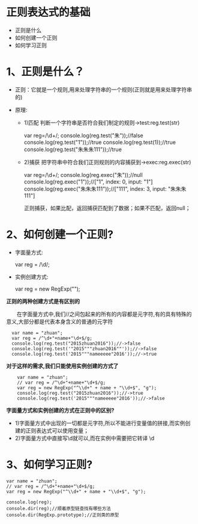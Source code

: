 # 正则表达式的基础

- 正则是什么
- 如何创建一个正则
- 如何学习正则

# 1、正则是什么？

- 正则：它就是一个规则,用来处理字符串的一个规则(正则就是用来处理字符串的)
- 原理:

	- 1)匹配  判断一个字符串是否符合我们制定的规则->test:reg.test(str)

		var reg=/\d+/;
		console.log(reg.test("朱"));//false
		console.log(reg.test("1"));//true
		console.log(reg.test(1));//true
		console.log(reg.test("朱朱朱111"));//true

	- 2)捕获  把字符串中符合我们正则规则的内容捕获到->exec:reg.exec(str)

		var reg=/\d+/;
		console.log(reg.exec("朱"));//null
		console.log(reg.exec("1"));//["1", index: 0, input: "1"]
		console.log(reg.exec("朱朱朱111"));//["111", index: 3, input: "朱朱朱111"]

		正则捕获，如果比配，返回捕获匹配到了数据；如果不匹配，返回null；

# 2、如何创建一个正则?

- 字面量方式:

	var reg = /\d/;

- 实例创建方式:

	var reg = new RegExp("");

**正则的两种创建方式是有区别的**


　　在字面量方式中,我们//之间包起来的所有的内容都是元字符,有的具有特殊的意义,大部分都是代表本身含义的普通的元字符

	  var name = "zhuan";
	  var reg = /^\d+"+name+"\d+$/g;
	  console.log(reg.test("2015zhuan2016"));//->false
	  console.log(reg.test('"2015"""zhuan2016""'));//->false
	  console.log(reg.test('2015"""nameeeee"2016'));//->true

**对于这样的需求,我们只能使用实例创建的方式了**

		var name = "zhuan";
		// var reg = /^\d+"+name+"\d+$/g;
		var reg = new RegExp("^\\d+" + name + "\\d+$", "g");
		console.log(reg.test("2015zhuan2016"));//->true
		console.log(reg.test('2015"""nameeeee"2016'));//->false

**字面量方式和实例创建的方式在正则中的区别?**

- 1)字面量方式中出现的一切都是元字符,所以不能进行变量值的拼接,而实例创建的正则表达式可以使用变量；
- 2)字面量方式中直接写\d就可以,而在实例中需要把它转译 \\d

# 3、如何学习正则?

	var name = "zhuan";
	// var reg = /^\d+"+name+"\d+$/g;
	var reg = new RegExp("^\\d+" + name + "\\d+$", "g");
	
	console.log(reg);
	console.dir(reg);//顺着原型链查找有哪些方法
	console.dir(RegExp.prototype);//正则类的原型